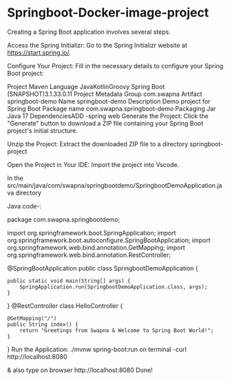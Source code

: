 # Springboot-Docker-image-project

Creating a Spring Boot application involves several steps. 

Access the Spring Initializr:
Go to the Spring Initializr website at https://start.spring.io/.

Configure Your Project:
Fill in the necessary details to configure your Spring Boot project:

Project Maven
Language JavaKotlinGroovy
Spring Boot (SNAPSHOT)3.1.33.0.11 
Project Metadata
Group com.swapna
Artifact springboot-demo
Name springboot-demo
Description Demo project for Spring Boot
Package name com.swapna.springboot-demo
Packaging Jar
Java 17
DependenciesADD -spring web
Generate the Project:
Click the "Generate" button to download a ZIP file containing your Spring Boot project's initial structure.

Unzip the Project:
Extract the downloaded ZIP file to a directory springboot-project

Open the Project in Your IDE:
Import the project into Vscode.


In the src/main/java/com/swapna/springbootdemo/SpringbootDemoApplication.java directory 

Java code-:

package com.swapna.springbootdemo;

import org.springframework.boot.SpringApplication;
import org.springframework.boot.autoconfigure.SpringBootApplication;
import org.springframework.web.bind.annotation.GetMapping;
import org.springframework.web.bind.annotation.RestController;

@SpringBootApplication
public class SpringbootDemoApplication {

	public static void main(String[] args) {
		SpringApplication.run(SpringbootDemoApplication.class, args);
	}

}
@RestController
class HelloController {

	@GetMapping("/")
	public String index() {
		return "Greetings from Swapna & Welcome to Spring Boot World!";
	}

}
Run the Application:
./mvnw spring-boot:run
on terminal -curl http://localhost:8080

& also type on browser http://localhost:8080
Done!
